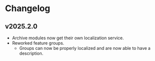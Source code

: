 # Changelog
## v2025.2.0
* Archive modules now get their own localization service.
* Reworked feature groups.
  * Groups can now be properly localized and are now able to have a description.
